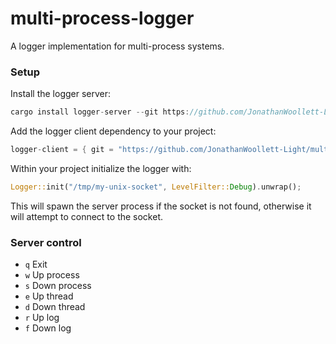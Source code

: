 # multi-process-logger

A logger implementation for multi-process systems.

### Setup

Install the logger server:

```rust
cargo install logger-server --git https://github.com/JonathanWoollett-Light/multi-process-logger.git
```

Add the logger client dependency to your project:

```rust
logger-client = { git = "https://github.com/JonathanWoollett-Light/multi-process-logger.git", rev="d64be88108e56fbf908efbdf8a94ae53fa6959f8" }
```

Within your project initialize the logger with:

```rust
Logger::init("/tmp/my-unix-socket", LevelFilter::Debug).unwrap();
```

This will spawn the server process if the socket is not found, otherwise it will attempt to connect to the socket.

### Server control

- `q` Exit
- `w` Up process
- `s` Down process
- `e` Up thread
- `d` Down thread
- `r` Up log
- `f` Down log